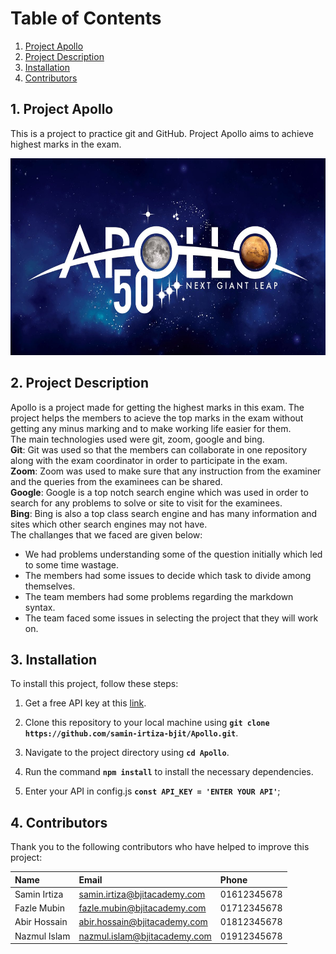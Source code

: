 # Table of Contents
1. [Project Apollo](#1-project-apollo)
2. [Project Description](#2-project-description)
3. [Installation](#3-installation)
4. [Contributors](#4-contributors)

## 1. Project Apollo

This is a project to practice git and GitHub. Project Apollo aims to achieve highest marks in the exam.

<img src="Apollo.jpg" height=315 width=600>

<br>

## 2. Project Description

Apollo is a project made for getting the highest marks in this exam. The project helps the members to acieve the top marks in the exam without getting any minus marking and to make working life easier for them.<br>
The main technologies used were git, zoom, google and bing. <br>
**Git**: Git was used so that the members can collaborate in one repository along with the exam coordinator in order to participate in the exam.
<br>
**Zoom**: Zoom was used to make sure that any instruction from the examiner and the queries from the examinees can be shared.
<br>
**Google**: Google is a top notch search engine which was used in order to search for any problems to solve or site to visit for the examinees.
<br>
**Bing**: Bing is also a top class search engine and has many information and sites which other search engines may not have.
<br>
The challanges that we faced are given below:

- We had problems understanding some of the question initially which led to some time wastage.
- The members had some issues to decide which task to divide among themselves.
- The team members had some problems regarding the markdown syntax.
- The team faced some issues in selecting the project that they will work on.
  <br>

## 3. Installation

To install this project, follow these steps:

1. Get a free API key at this [link]().

2. Clone this repository to your local machine using 
**`git clone https://github.com/samin-irtiza-bjit/Apollo.git`**. 

3. Navigate to the project directory using **`cd Apollo`**. 

4. Run the command **`npm install`** to install the necessary dependencies.

5. Enter your API in config.js 
**`const API_KEY = 'ENTER YOUR API'`**;

## 4. Contributors

Thank you to the following contributors who have helped to improve this project:

| **Name**      | **Email**                     |**Phone**  |
| :------------ |:------------------------------|:----------|
| Samin Irtiza  | samin.irtiza@bjitacademy.com  |01612345678|
| Fazle Mubin   | fazle.mubin@bjitacademy.com   |01712345678|
| Abir Hossain  | abir.hossain@bjitacademy.com  |01812345678|
| Nazmul Islam  | nazmul.islam@bjitacademy.com  |01912345678|
